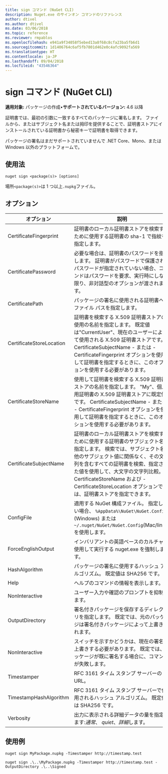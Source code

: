 ```yaml
---
title: sign コマンド (NuGet CLI)
description: Nuget.exe のサインオン コマンドのリファレンス
author: dtivel
ms.author: dtivel
ms.date: 03/06/2018
ms.topic: reference
ms.reviewer: rmpablos
ms.openlocfilehash: e941a9f34058f5ebed13a8f68c8cfa23ba5fb6d1
ms.sourcegitcommit: 1d1406764c6af5fb7801d462e0c4afc9092fa569
ms.translationtype: HT
ms.contentlocale: ja-JP
ms.lasthandoff: 09/04/2018
ms.locfileid: "43546364"
---
```

# <a name="sign-command-nuget-cli"></a>sign コマンド (NuGet CLI)

**適用対象:** パッケージの作成&bullet;**サポートされているバージョン:** 4.6 以降

証明書では、最初の引数に一致するすべてのパッケージに署名します。 ファイルから、またはサブジェクト名または拇印を提供することで、証明書ストアにインストールされている証明書から秘密キーで証明書を取得できます。

パッケージの署名はまだサポートされていませんで .NET Core、Mono、または Windows 以外のプラットフォームで。

## <a name="usage"></a>使用法

```cli
nuget sign <package(s)> [options]
```

場所`<package(s)>`は 1 つ以上`.nupkg`ファイル。

## <a name="options"></a>オプション

| オプション | 説明 |
| --- | --- |
| CertificateFingerprint | 証明書のローカル証明書ストアを検索するために使用する証明書の sha-1 で指紋を指定します。 |
| CertificatePassword | 必要な場合は、証明書のパスワードを指定します。 証明書がパスワードで保護されたパスワードが指定されていない場合、コマンドはパスワードを要求、実行時にしない限り、非対話型のオプションが渡されます。 |
| CertificatePath | パッケージの署名に使用される証明書へのファイル パスを指定します。 |
| CertificateStoreLocation | 証明書を検索する X.509 証明書ストアの使用の名前を指定します。 既定値は"CurrentUser"、現在のユーザーによって使用される X.509 証明書ストアです。 CertificateSubjectName - または - CertificateFingerprint オプションを使用して証明書を指定するときに、このオプションを使用する必要があります。 |
| CertificateStoreName | 使用して証明書を検索する X.509 証明書ストアの名前を指定します。 "My"、個人用証明書の X.509 証明書ストアに既定値です。 CertificateSubjectName - または - CertificateFingerprint オプションを使用して証明書を指定するときに、このオプションを使用する必要があります。 |
| CertificateSubjectName | 証明書のローカル証明書ストアを検索するために使用する証明書のサブジェクト名を指定します。  検索では、サブジェクト名の他のサブジェクト値に関係なく、その文字列を含むすべての証明書を検索、指定された値を使用して、大文字の文字列比較。  -CertificateStoreName および - CertificateStoreLocation オプションでは、証明書ストアを指定できます。 |
| ConfigFile | 適用する NuGet 構成ファイル。 指定しない場合、 `%AppData%\NuGet\NuGet.Config` (Windows) または`~/.nuget/NuGet/NuGet.Config`(Mac/linux) を使用します。|
| ForceEnglishOutput | インバリアントの英語ベースのカルチャを使用して実行する nuget.exe を強制します。 |
| HashAlgorithm | パッケージの署名に使用するハッシュ アルゴリズム。 既定値は SHA256 です。 |
| Help | ヘルプのコマンドの情報を表示します。 |
| NonInteractive | ユーザー入力や確認のプロンプトを抑制します。 |
| OutputDirectory | 署名付きパッケージを保存するディレクトリを指定します。 既定では、元のパッケージは署名付きパッケージによって上書きされます。 |
| NonInteractive | スイッチを示すかどうかは、現在の署名を上書きする必要があります。 既定では、パッケージが既に署名する場合に、コマンドが失敗します。 |
| Timestamper | RFC 3161 タイム スタンプ サーバーの URL。 |
| TimestampHashAlgorithm | RFC 3161 タイム スタンプ サーバーで使用されるハッシュ アルゴリズム。 既定値は SHA256 です。 |
| Verbosity | 出力に表示される詳細データの量を指定します:*通常*、 *quiet*、*詳細*します。 |

## <a name="examples"></a>使用例

```cli
nuget sign MyPackage.nupkg -Timestamper http://timestamp.test

nuget sign .\..\MyPackage.nupkg -Timestamper http://timestamp.test -OutputDirectory .\..\Signed
```
